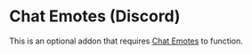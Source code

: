 Chat Emotes (Discord)
======================

This is an optional addon that requires [Chat Emotes](https://github.com/Vladinator89/wow-addon-chatemotes) to function.

